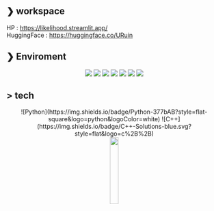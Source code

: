 ## ❯ workspace
HP : https://likelihood.streamlit.app/  
HuggingFace : https://huggingface.co/URuin

## ❯ Enviroment

<div align="center">

<img src="https://img.shields.io/static/v1?label=OS&message=mac%20/%20Windows&color=blue&style=flat-square"/> <img src="https://img.shields.io/static/v1?label=Editor&message=VSCode&color=green&style=flat-square"/> <img src="https://img.shields.io/static/v1?label=Browser&message=Chrome%20&color=orange&style=flat-square"/> <img src="https://img.shields.io/static/v1?label=Keyboard&message=HHKB Professional&color=lightgray&style=flat-square"/> <img src="https://img.shields.io/static/v1?label=Display&message=benQ&color=black&style=flat-square"/> <img src="https://img.shields.io/static/v1?label=Mouse&message=G pro X superlight&color=brown&style=flat-square"/> <img src="https://img.shields.io/static/v1?label=Sound&message=sennheiser&color=white&style=flat-square"/>
</div>

## > tech

<div align="center">
![Python](https://img.shields.io/badge/Python-377bAB?style=flat-square&logo=python&logoColor=white)
![C++](https://img.shields.io/badge/C++-Solutions-blue.svg?style=flat&logo=c%2B%2B)
</div>

<div align="center">
        <img src="https://user-images.githubusercontent.com/49393142/173489505-e23e40eb-0994-4366-96da-e21d3e75fdef.jpg" width="20%">
</div>

